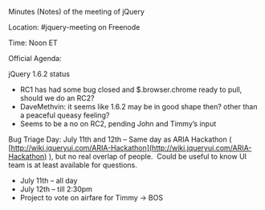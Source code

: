 Minutes (Notes) of the meeting of jQuery

Location: \#jquery-meeting on Freenode

Time: Noon ET

Official Agenda:

jQuery 1.6.2 status

-   RC1 has had some bug closed and \$.browser.chrome ready to pull,
    should we do an RC2?
-   DaveMethvin: it seems like 1.6.2 may be in good shape then? other
    than a peaceful queasy feeling?
-   Seems to be a no on RC2, pending John and Timmy’s input

Bug Triage Day: July 11th and 12th – Same day as ARIA Hackathon (
[http://wiki.jqueryui.com/ARIA-Hackathon](http://wiki.jqueryui.com/ARIA-Hackathon)
), but no real overlap of people.  Could be useful to know UI team is at
least available for questions.

-   July 11th – all day
-   July 12th – till 2:30pm
-   Project to vote on airfare for Timmy -\> BOS


